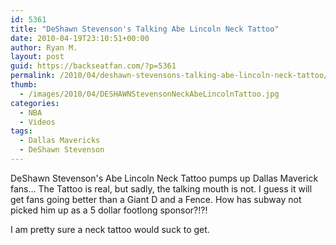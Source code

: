 ```yaml
---
id: 5361
title: "DeShawn Stevenson's Talking Abe Lincoln Neck Tattoo"
date: 2010-04-19T23:10:51+00:00
author: Ryan M.
layout: post
guid: https://backseatfan.com/?p=5361
permalink: /2010/04/deshawn-stevensons-talking-abe-lincoln-neck-tattoo/
thumb:
  - /images/2010/04/DESHAWNStevensonNeckAbeLincolnTattoo.jpg
categories:
  - NBA
  - Videos
tags:
  - Dallas Mavericks
  - DeShawn Stevenson
---
```


<div class="entry">
  <p>
  </p>

  <p>
    DeShawn Stevenson's Abe Lincoln Neck Tattoo pumps up Dallas Maverick fans&#8230; The Tattoo is real, but sadly, the talking mouth is not. I guess it will get fans going better than a Giant D and a Fence. How has subway not picked him up as a 5 dollar footlong sponsor?!?!
  </p>

  <p>
    I am pretty sure a neck tattoo would suck to get.<br />
  </p>
</div>
